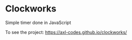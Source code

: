 # Clockworks
Simple timer done in JavaScript

To see the project: https://axl-codes.github.io/clockworks/
